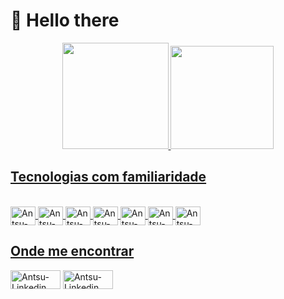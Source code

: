 # 👋 Hello there

<div align="center">
  <a href="https://github.com/acampospsantos">
  <img height="170em" src="https://github-readme-stats.vercel.app/api?username=acampospsantos&show_icons=true&theme=chartreuse-dark&include_all_commits=true&count_private=true"/>
  <img height="165em" src="https://github-readme-stats.vercel.app/api/top-langs/?username=acampospsantos&layout=compact&langs_count=7&theme=chartreuse-dark"/>
  </div>
    
## Tecnologias com familiaridade
<div style="display: inline_block"><br>
  <img align="center" alt="Antsu-Java" height="30" width="40" src="https://cdn.jsdelivr.net/gh/devicons/devicon/icons/java/java-original.svg">
  <img align="center" alt="Antsu-HTML" height="30" width="40" src="https://cdn.jsdelivr.net/gh/devicons/devicon/icons/html5/html5-original.svg">
  <img align="center" alt="Antsu-CSS" height="30" width="40" src="https://cdn.jsdelivr.net/gh/devicons/devicon/icons/css3/css3-original.svg">
  <img align="center" alt="Antsu-JS" height="30" width="40" src="https://cdn.jsdelivr.net/gh/devicons/devicon/icons/javascript/javascript-original.svg">
  <img align="center" alt="Antsu-Arduino" height="30" width="40" src="https://cdn.jsdelivr.net/gh/devicons/devicon/icons/arduino/arduino-original-wordmark.svg">
  <img align="center" alt="Antsu-C#" height="30" width="40" src="https://cdn.jsdelivr.net/gh/devicons/devicon@latest/icons/csharp/csharp-original.svg" />
  <img align="center" alt="Antsu-Python" height="30" width="40" src="https://cdn.jsdelivr.net/gh/devicons/devicon/icons/python/python-original.svg">
</div>
  
## Onde me encontrar
<div>
  <a href="https://www.linkedin.com/in/andersoncampospsantos/"> <img align="center" alt="Antsu-Linkedin" height="30" width="80" src="https://img.shields.io/badge/LinkedIn-0077B5?style=for-the-badge&logo=linkedin&logoColor=white"></a>
  <a href="mailto:acampospsantos@hotmail.com"> <img align="center" alt="Antsu-Linkedin" height="30" width="80" src="https://img.shields.io/badge/Gmail-D14836?style=for-the-badge&logo=gmail&logoColor=white"></a>
</div>
  

